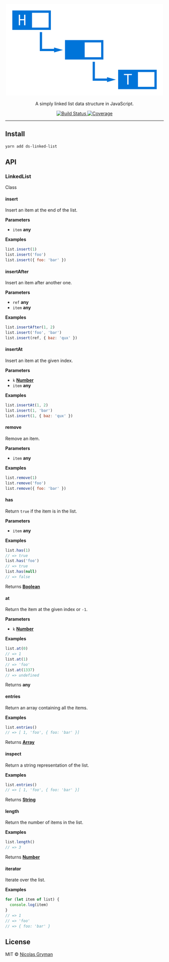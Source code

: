 <p align="center">
  <img alt="ds-linked-list" src="https://raw.githubusercontent.com/ngryman/artworks/master/ds-linked-list/heading/ds-linked-list@2x.png" width="500">
</p>

<p align="center">
  A simply linked list data structure in JavaScript.
</p>

<p align="center">
  <a href="//travis-ci.org/ngryman/ds-linked-list">
    <img alt="Build Status" src="https://img.shields.io/travis/ngryman/ds-linked-list.svg">
  </a>
  <a href="//codecov.io/github/ngryman/ds-linked-list">
    <img alt="Coverage" src="https://img.shields.io/codecov/c/github/ngryman/ds-linked-list.svg">
  </a>
</p>

* * *

## Install

```bash
yarn add ds-linked-list
```

## API

<!-- Generated by documentation.js. Update this documentation by updating the source code. -->

### LinkedList

Class

#### insert

Insert an item at the end of the list.

**Parameters**

-   `item` **any** 

**Examples**

```javascript
list.insert(1)
list.insert('foo')
list.insert({ foo: 'bar' })
```

#### insertAfter

Insert an item after another one.

**Parameters**

-   `ref` **any** 
-   `item` **any** 

**Examples**

```javascript
list.insertAfter(1, 2)
list.insert('foo', 'bar')
list.insert(ref, { baz: 'qux' })
```

#### insertAt

Insert an item at the given index.

**Parameters**

-   `k` **[Number](https://developer.mozilla.org/en-US/docs/Web/JavaScript/Reference/Global_Objects/Number)** 
-   `item` **any** 

**Examples**

```javascript
list.insertAt(1, 2)
list.insert(1, 'bar')
list.insert(1, { baz: 'qux' })
```

#### remove

Remove an item.

**Parameters**

-   `item` **any** 

**Examples**

```javascript
list.remove(1)
list.remove('foo')
list.remove({ foo: 'bar' })
```

#### has

Return `true` if the item is in the list.

**Parameters**

-   `item` **any** 

**Examples**

```javascript
list.has(1)
// => true
list.has('foo')
// => true
list.has(null)
// => false
```

Returns **[Boolean](https://developer.mozilla.org/en-US/docs/Web/JavaScript/Reference/Global_Objects/Boolean)** 

#### at

Return the item at the given index or `-1`.

**Parameters**

-   `k` **[Number](https://developer.mozilla.org/en-US/docs/Web/JavaScript/Reference/Global_Objects/Number)** 

**Examples**

```javascript
list.at(0)
// => 1
list.at(1)
// => 'foo'
list.at(1337)
// => undefined
```

Returns **any** 

#### entries

Return an array containing all the items.

**Examples**

```javascript
list.entries()
// => [ 1, 'foo', { foo: 'bar' }]
```

Returns **[Array](https://developer.mozilla.org/en-US/docs/Web/JavaScript/Reference/Global_Objects/Array)** 

#### inspect

Return a string representation of the list.

**Examples**

```javascript
list.entries()
// => [ 1, 'foo', { foo: 'bar' }]
```

Returns **[String](https://developer.mozilla.org/en-US/docs/Web/JavaScript/Reference/Global_Objects/String)** 

#### length

Return the number of items in the list.

**Examples**

```javascript
list.length()
// => 3
```

Returns **[Number](https://developer.mozilla.org/en-US/docs/Web/JavaScript/Reference/Global_Objects/Number)** 

#### iterator

Iterate over the list.

**Examples**

```javascript
for (let item of list) {
  console.log(item)
}
// => 1
// => 'foo'
// => { foo: 'bar' }
```

## License

MIT © [Nicolas Gryman](http://ngryman.sh)
